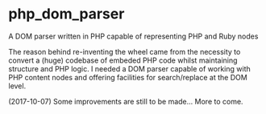 # php_dom_parser
A DOM parser written in PHP capable of representing PHP and Ruby nodes

The reason behind re-inventing the wheel came from the necessity to convert a (huge) codebase of embeded PHP code whilst maintaining structure and PHP logic. I needed a DOM parser capable of working with PHP content nodes and offering facilities for search/replace at the DOM level.

(2017-10-07) Some improvements are still to be made... More to come. 
